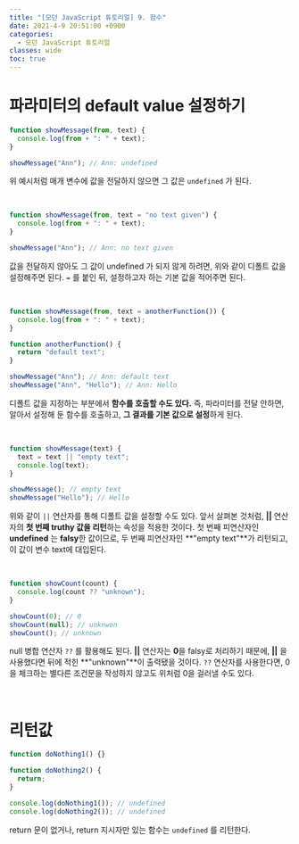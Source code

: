 ```yaml
---
title: "[모던 JavaScript 튜토리얼] 9. 함수"
date: 2021-4-9 20:51:00 +0900
categories:
  - 모던 JavaScript 튜토리얼
classes: wide
toc: true
---
```


# 파라미터의 default value 설정하기

```jsx
function showMessage(from, text) {
  console.log(from + ": " + text);
}

showMessage("Ann"); // Ann: undefined
```

위 예시처럼 매개 변수에 값을 전달하지 않으면 그 값은 `undefined` 가 된다.

<br>

```jsx
function showMessage(from, text = "no text given") {
  console.log(from + ": " + text);
}

showMessage("Ann"); // Ann: no text given
```

값을 전달하지 않아도 그 값이 undefined 가 되지 않게 하려면, 위와 같이 디폴트 값을 설정해주면 된다. `=` 를 붙인 뒤, 설정하고자 하는 기본 값을 적어주면 된다.

<br>

```jsx
function showMessage(from, text = anotherFunction()) {
  console.log(from + ": " + text);
}

function anotherFunction() {
  return "default text";
}

showMessage("Ann"); // Ann: default text
showMessage("Ann", "Hello"); // Ann: Hello
```

디폴트 값을 지정하는 부분에서 **함수를 호출할 수도 있다.** 즉, 파라미터를 전달 안하면, 알아서 설정해 둔 함수를 호출하고, **그 결과를 기본 값으로 설정**하게 된다.

<br>

```jsx
function showMessage(text) {
  text = text || "empty text";
  console.log(text);
}

showMessage(); // empty text
showMessage("Hello"); // Hello
```

위와 같이 `||` 연산자를 통해 디폴트 값을 설정할 수도 있다. 앞서 살펴본 것처럼, **\|\|** 연산자의 **첫 번째 truthy 값을 리턴**하는 속성을 적용한 것이다. 첫 번째 피연산자인 **undefined** 는 **falsy**한 값이므로, 두 번째 피연산자인 **"empty text"**가 리턴되고, 이 값이 변수 text에 대입된다.

<br>

```jsx
function showCount(count) {
  console.log(count ?? "unknown");
}

showCount(0); // 0
showCount(null); // unknwon
showCount(); // unknown
```

null 병합 연산자 `??` 를 활용해도 된다. **\|\|** 연산자는 **0**을 falsy로 처리하기 때문에, **\|\|** 을 사용했다면 뒤에 적힌 **"unknown"**이 출력됐을 것이다. `??` 연산자를 사용한다면, 0을 체크하는 별다른 조건문을 작성하지 않고도 위처럼 0을 걸러낼 수도 있다.

<br>

# 리턴값

```jsx
function doNothing1() {}

function doNothing2() {
  return;
}

console.log(doNothing1()); // undefined
console.log(doNothing2()); // undefined
```

return 문이 없거나, return 지시자만 있는 함수는 `undefined` 를 리턴한다.
